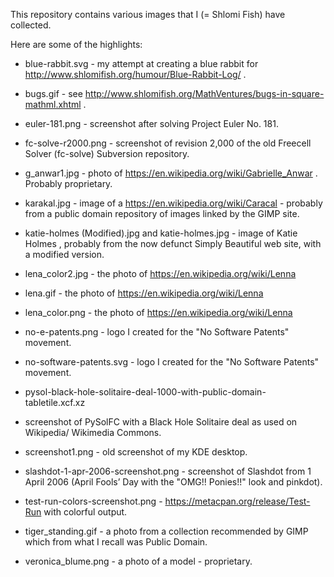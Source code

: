 This repository contains various images that I (= Shlomi Fish) have collected.

Here are some of the highlights:

* blue-rabbit.svg - my attempt at creating a blue rabbit for
http://www.shlomifish.org/humour/Blue-Rabbit-Log/ .

* bugs.gif - see http://www.shlomifish.org/MathVentures/bugs-in-square-mathml.xhtml .

* euler-181.png - screenshot after solving Project Euler No. 181.

* fc-solve-r2000.png - screenshot of revision 2,000 of the old Freecell
Solver (fc-solve) Subversion repository.

* g_anwar1.jpg - photo of https://en.wikipedia.org/wiki/Gabrielle_Anwar .
Probably proprietary.

* karakal.jpg - image of a https://en.wikipedia.org/wiki/Caracal - probably
from a public domain repository of images linked by the GIMP site.

* katie-holmes (Modified).jpg and katie-holmes.jpg - image of Katie Holmes
, probably from the now defunct Simply Beautiful web site, with a modified
version.

* lena_color2.jpg - the photo of https://en.wikipedia.org/wiki/Lenna

* lena.gif - the photo of https://en.wikipedia.org/wiki/Lenna

* lena_color.png - the photo of https://en.wikipedia.org/wiki/Lenna

* no-e-patents.png - logo I created for the "No Software Patents" movement.

* no-software-patents.svg - logo I created for the "No Software Patents"
movement.

* pysol-black-hole-solitaire-deal-1000-with-public-domain-tabletile.xcf.xz
- screenshot of PySolFC with a Black Hole Solitaire deal as used on Wikipedia/
Wikimedia Commons.

* screenshot1.png - old screenshot of my KDE desktop.

* slashdot-1-apr-2006-screenshot.png - screenshot of Slashdot from 1 April
2006 (April Fools’ Day with the "OMG!! Ponies!!" look and pinkdot).

* test-run-colors-screenshot.png - https://metacpan.org/release/Test-Run with
colorful output.

* tiger_standing.gif - a photo from a collection recommended by GIMP which
from what I recall was Public Domain.

* veronica_blume.png - a photo of a model - proprietary.
